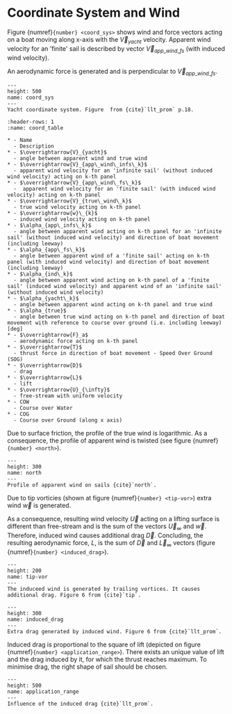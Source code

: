 # Coordinate System and Wind

Figure {numref}`{number} <coord_sys>` shows wind and force vectors acting on a boat moving along x-axis with the $\overrightarrow{V}_{yacht}$ velocity. Apparent wind velocity for an 'finite' sail is described by vector $\overrightarrow{V}_{app\_wind\_fs}$ (with induced wind velocity).

An aerodynamic force is generated and is perpendicular to $\overrightarrow{V}_{app\_wind\_fs}$.


```{figure} ../../figures/coord_sys.png
---
height: 500
name: coord_sys
---
Yacht coordinate system. Figure  from {cite}`llt_prom` p.18.
```

```{list-table} Nomenclature
:header-rows: 1
:name: coord_table

* - Name
  - Description
* - $\overrightarrow{V}_{yacht}$
  - angle between apparent wind and true wind       
* - $\overrightarrow{V}_{app\_wind\_infs\_k}$
  - apparent wind velocity for an 'infinite sail' (without induced wind velocity) acting on k-th panel
* - $\overrightarrow{V}_{app\_wind\_fs\_k}$
  -  apparent wind velocity for an 'finite sail' (with induced wind velocity) acting on k-th panel
* - $\overrightarrow{V}_{true\_wind\_k}$
  - true wind velocity acting on k-th panel
* - $\overrightarrow{w}\_{k}$
  - induced wind velocity acting on k-th panel
* - $\alpha_{app\_infs\_k}$
  - angle between apparent wind acting on k-th panel for an 'infinite sail' (without induced wind velocity) and direction of boat movement (including leeway)
* - $\alpha_{app\_fs\_k}$
  - angle between apparent wind of a 'finite sail' acting on k-th panel (with induced wind velocity) and direction of boat movement (including leeway) 
* - $\alpha_{ind\_k}$
  - angle between apparent wind acting on k-th panel of a 'finite sail' (induced wind velocity) and apparent wind of an 'infinite sail' (without induced wind velocity)
* - $\alpha_{yacht\_k}$
  - angle between apparent wind acting on k-th panel and true wind
* - $\alpha_{true}$
  - angle between true wind acting on k-th panel and direction of boat movement with reference to course over ground (i.e. including leeway) [deg]
* - $\overrightarrow{F}_a$
  - aerodynamic force acting on k-th panel
* - $\overrightarrow{T}$
  - thrust force in direction of boat movement - Speed Over Ground (SOG)
* - $\overrightarrow{D}$
  - drag
* - $\overrightarrow{L}$
  - lift
* - $\overrightarrow{U}_{\infty}$
  - free-stream with uniform velocity
* - COW
  - Course over Water 
* - COG
  - Course over Ground (along x axis)
```

Due to surface friction, the profile of the true wind is logarithmic.
As a consequence, the profile of apparent wind is twisted (see figure {numref}`{number} <north>`).

```{figure} ../../figures/North-Sail-Understanding-Twised_wind.png
---
height: 300
name: north
---
Profile of apparent wind on sails {cite}`north`.
```

Due to tip vorticies (shown at figure {numref}`{number} <tip-vor>`)
extra wind $\overrightarrow{w}$ is generated.

As a consequence, resulting wind velocity $\overrightarrow{U}$ acting on a lifting surface is different than free-stream and is the sum of the vectors $\overrightarrow{U}_{\infty}$ and $\overrightarrow{w}$.
Therefore, induced wind causes additional drag $\overrightarrow{D}$.
Concluding, the resulting aerodynamic force, $L$, is the sum of $\overrightarrow{D}$ and $\overrightarrow{L}_{\infty}$ vectors (figure {numref}`{number} <induced_drag>`).

```{figure} ../../figures/Tip-vortices.png
---
height: 200
name: tip-vor
---
The induceed wind is generated by trailing vortices. It causes additional drag. Figure 6 from {cite}`tip`.
```

```{figure} ../../figures/induced_drag.png
---
height: 300
name: induced_drag
---
Extra drag generated by induced wind. Figure 6 from {cite}`llt_prom`.
```

Induced drag is proportional to the square of lift (depicted on figure {numref}`{number} <application_range>`).
There exists an unique value of lift and the drag induced by it, for which the thrust reaches maximum.
To minimise drag, the right shape of sail should be chosen.

```{figure} ../../figures/application_range.svg
---
height: 500
name: application_range
---
Influence of the induced drag {cite}`llt_prom`.
```
